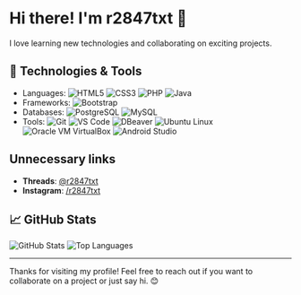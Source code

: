# Hi there! I'm r2847txt 👋

<!-- I'm a passionate software developer with experience in [your main specialty or interest, e.g., web development, data science, etc.]. 
-->
I love learning new technologies and collaborating on exciting projects.

## 🔧 Technologies & Tools

- Languages: ![HTML5](https://img.shields.io/badge/-HTML5-orange) ![CSS3](https://img.shields.io/badge/-CSS3-blue) ![PHP](https://img.shields.io/badge/-PHP-777BB4) ![Java](https://img.shields.io/badge/-Java-red)
- Frameworks: ![Bootstrap](https://img.shields.io/badge/-Bootstrap-purple)
- Databases: ![PostgreSQL](https://img.shields.io/badge/-PostgreSQL-blue) ![MySQL](https://img.shields.io/badge/-MySQL-lightgrey)
- Tools: ![Git](https://img.shields.io/badge/-Git-red) ![VS Code](https://img.shields.io/badge/-VS%20Code-blue) ![DBeaver](https://img.shields.io/badge/-DBeaver-lightgrey) ![Ubuntu Linux](https://img.shields.io/badge/-Ubuntu%20Linux-orange) ![Oracle VM VirtualBox](https://img.shields.io/badge/-Oracle%20VM%20VirtualBox-blue) ![Android Studio](https://img.shields.io/badge/-Android%20Studio-green)


<!--
## 🌟 Featured Projects

- **[Project 1](https://github.com/r2847txt/project1)**: Brief description of the project.
- **[Project 2](https://github.com/r2847txt/project2)**: Brief description of the project.
- **[Project 3](https://github.com/r2847txt/project3)**: Brief description of the project.

## 📚 Blog

- **[My Personal Blog](https://your-blog.com)**: Articles about development, technology, and more.
- **[Medium Publication](https://medium.com/@your-username)**: My latest articles on Medium.

## 🌱 Currently Learning

- [Technology 1]
- [Technology 2]
- [Technology 3]

## 💬 Languages

- Spanish (Native)
- English (Fluent)
- [Other Language]

## 🎯 Goals for 2024

- Contribute more to open-source projects.
- Improve my skills in [specific technology/tool].
- Complete [name of a course or certification].
-->

##  Unnecessary links

- **Threads**: [@r2847txt](https://www.threads.net/@r2847txt)
- **Instagram**: [/r2847txt](https://www.threads.net/@r2847txt)

## 📈 GitHub Stats

![GitHub Stats](https://github-readme-stats.vercel.app/api?username=r2847txt&show_icons=true&theme=radical)
![Top Languages](https://github-readme-stats.vercel.app/api/top-langs/?username=r2847txt&layout=compact&theme=radical)


---

Thanks for visiting my profile! Feel free to reach out if you want to collaborate on a project or just say hi. 😊
